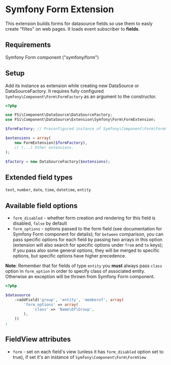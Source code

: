 # Symfony Form Extension #

This extension builds forms for datasource fields so use them to easly create "filtes" on web pages.
It loads event subscriber to **fields**.

## Requirements ##

Symfony Form component ("symfony/form")

## Setup ##

Add its instance as extension while creating new DataSource or DataSourceFactory. It requires fully configured
``Symfony\Component\Form\FormFactory`` as an argument to the constructor.

``` php
<?php

use FSi\Component\DataSource\DataSourceFactory;
use FSi\Component\DataSource\Extension\Symfony\Form\FormExtension;

$formFactory; // Preconfigured instance of Symfony\Component\Form\FormFactory

$extensions = array(
    new FormExtension($formFactory),
    // (...) Other extensions.
);

$factory = new DataSourceFactory($extensions);

```

## Extended field types ##

``text``, ``number``, ``date``, ``time``, ``datetime``, ``entity``

## Available field options ##

* ``form_disabled`` - whether form creation and rendering for this field is disabled, ``false`` by default
* ``form_options`` - options passed to the form field (see documentation for Symfony Form component for details); for ``between``
  comparison, you can pass specific options for each field by passing two arrays in this option (extension will also search for
  specific options under ``from`` and ``to`` keys); If you pass also some general options, they will be merged to specific options,
  but specific options have higher precedence.

**Note**: Remember that for fields of type ``entity`` you **must** always pass ``class`` option in ``form_option`` in order to
specify class of associated entity. Otherwise an exception will be thrown from Symfony Form component.

``` php
<?php

$datasource
    ->addField('group', 'entity', 'memberof', array(
        'form_options' => array(
            'class' => 'Name\Of\Group',
        ),
    ))
;

```
 
## FieldView attributes ##

* ``form`` - set on each field's view (unless it has ``form_disabled`` option set to true), if set it's an instance of
  ``Symfony\Component\Form\FormView``
